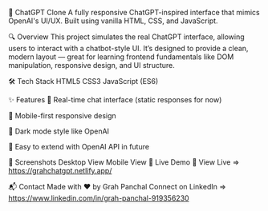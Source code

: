 🧠 ChatGPT Clone
A fully responsive ChatGPT-inspired interface that mimics OpenAI's UI/UX. Built using vanilla HTML, CSS, and JavaScript.

🔍 Overview
This project simulates the real ChatGPT interface, allowing users to interact with a chatbot-style UI. It’s designed to provide a clean, modern layout — great for learning frontend fundamentals like DOM manipulation, responsive design, and UI structure.

🛠️ Tech Stack
HTML5
CSS3
JavaScript (ES6)

✨ Features
🔹 Real-time chat interface (static responses for now)

🔹 Mobile-first responsive design

🔹 Dark mode style like OpenAI

🔹 Easy to extend with OpenAI API in future

📸 Screenshots
Desktop View	Mobile View
🚀 Live Demo 
🔗 View Live => https://grahchatgpt.netlify.app/

📬 Contact
Made with ❤️ by Grah Panchal
Connect on LinkedIn => https://www.linkedin.com/in/grah-panchal-919356230

